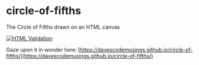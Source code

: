 # circle-of-fifths
The Circle of Fifths drawn on an HTML canvas

[![HTML Validation](https://github.com/DavesCodeMusings/circle-of-fifths/actions/workflows/validate.yml/badge.svg?branch=main)](https://github.com/DavesCodeMusings/circle-of-fifths/actions/workflows/validate.yml)

Gaze upon it in wonder here: [https://davescodemusings.github.io/circle-of-fifths/](https://davescodemusings.github.io/circle-of-fifths/)
